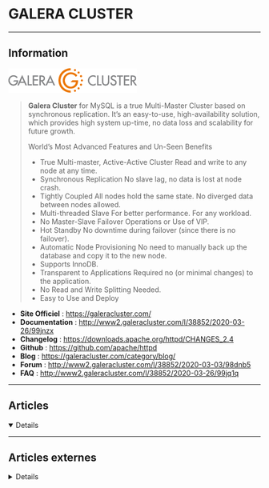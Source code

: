 # GALERA CLUSTER
----

## <i class="fa-solid fa-hashtag"></i> Information

![Logo](../../_media/bdd/galera_cluster/galera_cluster_logo.png ':size=250 :no-zoom')


> <i class="fa-solid fa-quote-left"></i> **Galera Cluster** for MySQL is  a true Multi-Master Cluster based on synchronous replication. It’s an easy-to-use, high-availability solution, which provides high system up-time, no data loss and scalability for future growth.
>
> World’s Most Advanced Features and Un-Seen Benefits
> - True Multi-master,  Active-Active Cluster Read and write to any node at any time.
> - Synchronous Replication No slave lag, no data is lost at node crash.
> - Tightly Coupled All nodes hold the same state. No diverged data between nodes allowed.
> - Multi-threaded Slave For better performance. For any workload.
> - No Master-Slave Failover Operations or Use of VIP.
> - Hot Standby No downtime during failover (since there is no failover).
> - Automatic Node Provisioning No need to manually back up the database and copy it to the new node.
> - Supports InnoDB.
> - Transparent to Applications Required no (or minimal changes) to the application.
> - No Read and Write Splitting Needed.
> - Easy to Use and Deploy <i class="fa-solid fa-quote-left fa-rotate-180"></i>


- <i class="fa-solid fa-globe"></i> **Site Officiel** : https://galeracluster.com/
- <i class="fa-solid fa-book"></i> **Documentation** : http://www2.galeracluster.com/l/38852/2020-03-26/99jnzx
- <i class="fa-solid fa-file-circle-question"></i> **Changelog** : https://downloads.apache.org/httpd/CHANGES_2.4
- <i class="fa-brands fa-github"></i> **Github** : https://github.com/apache/httpd
- <i class="fab fa-blogger-b"></i> **Blog** : https://galeracluster.com/category/blog/
- <i class="fas fa-comments"></i> **Forum** : http://www2.galeracluster.com/l/38852/2020-03-03/98dnb5
- <i class="far fa-question-circle"></i> **FAQ** : http://www2.galeracluster.com/l/38852/2020-03-26/99jq1q

---

## <i class="fa-regular fa-newspaper"></i> Articles

<details open>

</details>

---

## <i class="fa-solid fa-glasses"></i> Articles externes

<details>

- [Become a ClusterControl DBA - SSL Key Management and Encryption of MySQL Data in Transit](https://severalnines.com/blog/become-clustercontrol-dba-ssl-key-management-and-encryption-mysql-data-transit)
- [ClusterControl Tips & Tricks: MySQL Query Performance Tuning](https://severalnines.com/blog/clustercontrol-tips-tricks-mysql-query-performance-tuning)
- [Comment configurer un cluster Galera avec MySQL sur les serveurs Ubuntu 18.04](https://www.digitalocean.com/community/tutorials/how-to-configure-a-galera-cluster-with-mysql-on-ubuntu-18-04-servers-fr)
- [Convert Galera Node to Async Slave and Vice-Versa with Galera Cluster](https://dzone.com/articles/convert-galera-node-to-async-slave-and-vice-versa)
- [Deploying MySQL Galera Cluster 4.0 onto Amazon AWS EC2](https://severalnines.com/database-blog/deploying-mysql-galera-cluster-40-amazon-aws-ec2)
- [GaleraCluster / MariaDB - restaurer cluster BDD cassé](https://linuxfr.org/wiki/tuto-howto-ubuntu-debian-galeracluster-mariadb-restaurer-cluster-bdd-casse)
- [High Availability on a Shoestring Budget - Deploying a Minimal Two Node MySQL Galera Cluster](https://severalnines.com/database-blog/high-availability-shoestring-budget-deploying-minimal-two-node-mysql-galera-cluster)
- [How to Schedule Database Backups with ClusterControl](https://severalnines.com/blog/how-to-schedule-database-backups-clustercontrol)
- [Hybrid OLTP/Analytics Database Workloads in Galera Cluster Using Asynchronous Slaves](https://severalnines.com/database-blog/hybrid-oltpanalytics-database-workloads-galera-cluster-using-asynchronous-slaves)
- [MariaDB Version Upgrade To 10.1.31 Breaks Galera Cluster](https://blog.pythian.com/mariadb-version-upgrade-10-1-31-breaks-galera-cluster/)
- [Multi-Cloud Galera Cluster on AWS and Azure via Asynchronous Replication](https://severalnines.com/database-blog/multi-cloud-galera-cluster-aws-and-azure-asynchronous-replication)
- [Multiple Data Center Setups Using Galera Cluster for MySQL or MariaDB](https://severalnines.com/blog/multiple-data-center-setups-using-galera-cluster-mysql-or-mariadb)
- [Using MySQL Galera Cluster Replication to Create a Geo-Distributed Cluster: Part One](https://severalnines.com/database-blog/using-mysql-galera-cluster-replication-create-geo-distributed-cluster-part-one)

</details>